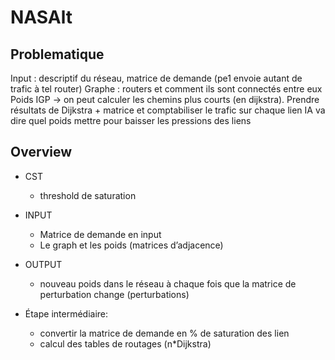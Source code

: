 # NASAlt

## Problematique 
Input : descriptif du réseau, matrice de demande (pe1 envoie autant de trafic à tel router)
Graphe : routers et comment ils sont connectés entre eux
Poids IGP
-> on peut calculer les chemins plus courts (en dijkstra). Prendre résultats de Dijkstra + matrice et comptabiliser le trafic sur chaque lien
IA va dire quel poids mettre pour baisser les pressions des liens


## Overview
- CST
    - threshold de saturation
- INPUT 
    - Matrice de demande en input
    - Le graph et les poids (matrices d’adjacence)
- OUTPUT
    - nouveau poids dans le réseau à chaque fois que la matrice de perturbation change (perturbations)

- Étape intermédiaire:
    - convertir la matrice de demande en % de saturation des lien
    - calcul des tables de routages (n*Dijkstra)


